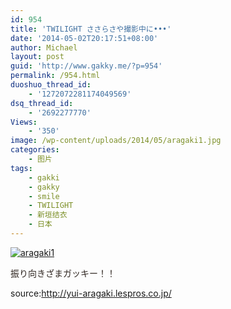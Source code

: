 ```yaml
---
id: 954
title: 'TWILIGHT ささらさや撮影中に•••'
date: '2014-05-02T20:17:51+08:00'
author: Michael
layout: post
guid: 'http://www.gakky.me/?p=954'
permalink: /954.html
duoshuo_thread_id:
    - '1272072281174049569'
dsq_thread_id:
    - '2692277770'
Views:
    - '350'
image: /wp-content/uploads/2014/05/aragaki1.jpg
categories:
    - 图片
tags:
    - gakki
    - gakky
    - smile
    - TWILIGHT
    - 新垣结衣
    - 日本
---
```


[![aragaki1](http://www.yui-aragaki.org/wp-content/uploads/2014/05/aragaki1.jpg)](http://www.yui-aragaki.org/wp-content/uploads/2014/05/aragaki1.jpg "aragaki1")

<span style="color: #302722;">振り向きざまガッキー！！</span>

source:<http://yui-aragaki.lespros.co.jp/>